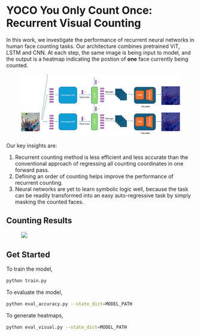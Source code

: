 # YOCO You Only Count Once: Recurrent Visual Counting

In this work, we investigate the performance of recurrent neural networks in human face counting tasks. Our architecture combines pretrained ViT, LSTM and CNN. At each step, the same image is being input to model, and the output is a heatmap indicating the postion of **one** face currently being counted.

<figure>
<img src="figs/csci2470_arch.jpg">
</figure>

Our key insights are:
1. Recurrent counting method is less efficient and less accurate than the conventional approach of regressing all counting coordinates in one forward pass.
2. Defining an order of counting helps improve the performance of recurrent counting.
3. Neural networks are yet to learn symbolic logic well, because the task can be readily transformed into an easy auto-regressive task by simply masking the counted faces.

## Counting Results

<figure>
<img src="figs/counting_results.png">
</figure>

## Get Started
To train the model, 
```bash
python train.py
```

To evaluate the model,
```bash
python eval_accuracy.py --state_dict=MODEL_PATH
```

To generate heatmaps,
```bash
python eval_visual.py --state_dict=MODEL_PATH
```
